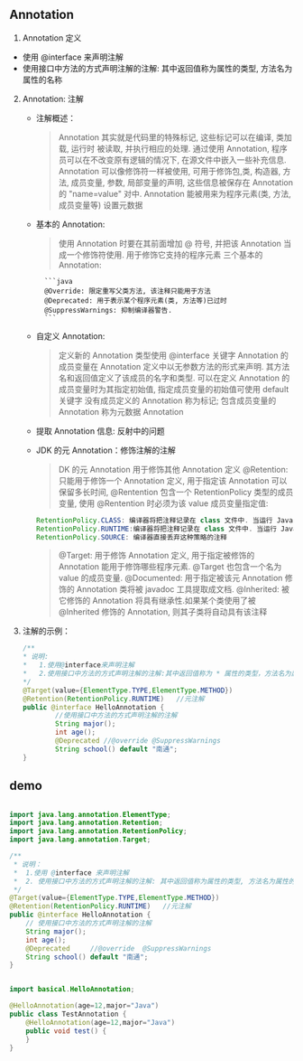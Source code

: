 ## Annotation

1. Annotation 定义

- 使用 @interface 来声明注解
- 使用接口中方法的方式声明注解的注解: 其中返回值称为属性的类型, 方法名为属性的名称

2.  Annotation: 注解

    - 注解概述：

      > Annotation 其实就是代码里的特殊标记, 这些标记可以在编译, 类加载, 运行时 被读取, 并执行相应的处理. 通过使用 Annotation, 程序员可以在不改变原有逻辑的情况下, 在源文件中嵌入一些补充信息.
      > Annotation 可以像修饰符一样被使用, 可用于修饰包,类, 构造器, 方法, 成员变量, 参数, 局部变量的声明, 这些信息被保存在 Annotation 的 "name=value" 对中.
      > Annotation 能被用来为程序元素(类, 方法, 成员变量等) 设置元数据

    - 基本的 Annotation:

      > 使用 Annotation 时要在其前面增加 @ 符号, 并把该 Annotation 当成一个修饰符使用. 用于修饰它支持的程序元素
      > 三个基本的 Annotation:

            ```java
            @Override: 限定重写父类方法, 该注释只能用于方法
            @Deprecated: 用于表示某个程序元素(类, 方法等)已过时
            @SuppressWarnings: 抑制编译器警告.
            ```

    - 自定义 Annotation:

      > 定义新的 Annotation 类型使用 @interface 关键字
      > Annotation 的成员变量在 Annotation 定义中以无参数方法的形式来声明. 其方法名和返回值定义了该成员的名字和类型.
      > 可以在定义 Annotation 的成员变量时为其指定初始值, 指定成员变量的初始值可使用 default 关键字
      > 没有成员定义的 Annotation 称为标记; 包含成员变量的 Annotation 称为元数据 Annotation

    - 提取 Annotation 信息: 反射中的问题
    - JDK 的元 Annotation：修饰注解的注解
      > DK 的元 Annotation 用于修饰其他 Annotation 定义
      > @Retention: 只能用于修饰一个 Annotation 定义, 用于指定该 Annotation 可以保留多长时间, @Rentention 包含一个 RetentionPolicy 类型的成员变量, 使用 @Rentention 时必须为该 value 成员变量指定值:
      ```java
      RetentionPolicy.CLASS: 编译器将把注释记录在 class 文件中. 当运行 Java 程序时, JVM 不会保留注释. 这是默认值
      RetentionPolicy.RUNTIME:编译器将把注释记录在 class 文件中. 当运行 Java 程序时, JVM 会保留注释. 程序可以通过反射获取该注释
      RetentionPolicy.SOURCE: 编译器直接丢弃这种策略的注释
      ```
      > @Target: 用于修饰 Annotation 定义, 用于指定被修饰的 Annotation 能用于修饰哪些程序元素. @Target 也包含一个名为 value 的成员变量.
      > @Documented: 用于指定被该元 Annotation 修饰的 Annotation 类将被 javadoc 工具提取成文档.
      > @Inherited: 被它修饰的 Annotation 将具有继承性.如果某个类使用了被
      > @Inherited 修饰的 Annotation, 则其子类将自动具有该注释

3) 注解的示例：

   ```java
   /**
   * 说明:
   *   1.使用@interface来声明注解
   *   2.使用接口中方法的方式声明注解的注解:其中返回值称为 * 属性的类型，方法名为属性的名称
   */
   @Target(value={ElementType.TYPE,ElementType.METHOD})
   @Retention(RetentionPolicy.RUNTIME)   //元注解
   public @interface HelloAnnotation {
           //使用接口中方法的方式声明注解的注解
           String major();
           int age();
           @Deprecated //@override @SuppressWarnings
           String school() default "南通";
   }
   ```

## demo

```java

import java.lang.annotation.ElementType;
import java.lang.annotation.Retention;
import java.lang.annotation.RetentionPolicy;
import java.lang.annotation.Target;

/**
 * 说明：
 *  1.使用 @interface 来声明注解
 *  2. 使用接口中方法的方式声明注解的注解: 其中返回值称为属性的类型, 方法名为属性的名称
 */
@Target(value={ElementType.TYPE,ElementType.METHOD})
@Retention(RetentionPolicy.RUNTIME)   //元注解
public @interface HelloAnnotation {
    // 使用接口中方法的方式声明注解的注解
    String major();
    int age();
    @Deprecated		//@override	 @SuppressWarnings
    String school() default "南通";
}


import basical.HelloAnnotation;

@HelloAnnotation(age=12,major="Java")
public class TestAnnotation {
    @HelloAnnotation(age=12,major="Java")
    public void test() {
    }
}
```
